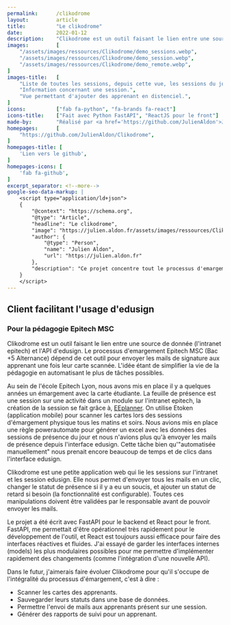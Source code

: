 ```yaml
---
permalink:      /clikodrome
layout:         article
title:          "Le clikodrome"
date:           2022-01-12
description:    "Clikodrome est un outil faisant le lien entre une source de donnée (l'intranet epitech) et l'API d'edusign. Le processus d'emargement Epitech MSC (Bac +5 Alternance) dépend de cet outil pour envoyer les mails de signature aux apprenant une fois leur carte scannée. L'idée étant de simplifier la vie de la pédagogie en automatisant le plus de tâches possibles."
images:         [
    "/assets/images/ressources/Clikodrome/demo_sessions.webp",
    "/assets/images/ressources/Clikodrome/demo_session.webp",
    "/assets/images/ressources/Clikodrome/demo_remote.webp",
]
images-title:   [
    "Liste de toutes les sessions, depuis cette vue, les sessions du jour peuvent être ajoutés.",
    "Information concernant une session.",
    "Vue permettant d'ajouter des apprenant en distenciel.",
]
icons:          ["fab fa-python", "fa-brands fa-react"]
icons-title:    ["Fait avec Python FastAPI", "ReactJS pour le front"]
made-by:        "Réalisé par <a href='https://github.com/JulienAldon'>Julien Aldon</a>"
homepages:      [
    "https://github.com/JulienAldon/Clikodrome",
]
homepages-title: [
    'Lien vers le github',
]
homepages-icons: [
    'fab fa-github',
]
excerpt_separator: <!--more-->
google-seo-data-markup: |
    <script type="application/ld+json">
    {
        "@context": "https://schema.org",
        "@type": "Article",
        "headline": "Le clikodrome",
        "image": "https://julien.aldon.fr/assets/images/ressources/Clikodrome/demo_sessions.webp",
        "author": {
            "@type": "Person",
            "name": "Julien Aldon",
            "url": "https://julien.aldon.fr"
        },
        "description": "Ce projet concentre tout le processus d'emargement Epitech MSC (Bac +5 Alternance). L'idée étant de simplifier la vie de la pédagogie en automatisant le plus de tâches et en introduisant des éléments d'UX importants."
    }
    </script>
---
```

## Client facilitant l'usage d'edusign
### Pour la pédagogie Epitech MSC
Clikodrome est un outil faisant le lien entre une source de donnée (l'intranet epitech) et l'API d'edusign. Le processus d'emargement Epitech MSC (Bac +5 Alternance) dépend de cet outil pour envoyer les mails de signature aux apprenant une fois leur carte scannée. L'idée étant de simplifier la vie de la pédagogie en automatisant le plus de tâches possibles.
<!--more-->
Au sein de l'école Epitech Lyon, nous avons mis en place il y a quelques années un émargement avec la carte étudiante. La feuille de présence est une session sur une activité dans un module sur l'intranet epitech, la création de la session se fait grâce à, <a href="https://julien.aldon.fr/epitecheventplanner">EEplanner</a>. On utilise Etoken (application mobile) pour scanner les cartes lors des sessions d'émargement physique tous les matins et soirs. Nous avions mis en place une règle powerautomate pour générer un excel avec les données des sessions de présence du jour et nous n'avions plus qu'à envoyer les mails de présence depuis l'interface edusign. Cette tâche bien qu'"automatisée manuellement" nous prenait encore beaucoup de temps et de clics dans l'interface edusign.

Clikodrome est une petite application web qui lie les sessions sur l'intranet et les session edusign. Elle nous permet d'envoyer tous les mails en un clic, changer le statut de présence si il y a eu un soucis, et ajouter un statut de retard si besoin (la fonctionnalité est configurable). Toutes ces manipulations doivent être validées par le responsable avant de pouvoir envoyer les mails.

Le projet a été écrit avec FastAPI pour le backend et React pour le front. FastAPI, me permettait d'être opérationnel très rapidement pour le développement de l'outil, et React est toujours aussi efficace pour faire des interfaces réactives et fluides. J'ai essayé de garder les interfaces internes (models) les plus modulaires possibles pour me permettre d'implémenter rapidement des changements (comme l'intégration d'une nouvelle API).

Dans le futur, j'aimerais faire évoluer Clikodrome pour qu'il s'occupe de l'intégralité du processus d'émargement, c'est à dire : 
- Scanner les cartes des apprenants.
- Sauvegarder leurs statuts dans une base de données.
- Permettre l'envoi de mails aux apprenants présent sur une session.
- Générer des rapports de suivi pour un apprenant.